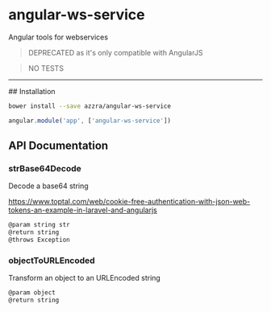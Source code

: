 # angular-ws-service
Angular tools for webservices

> DEPRECATED as it's only compatible with AngularJS

> NO TESTS

---

## Installation

```sh
bower install --save azzra/angular-ws-service
```

```js
angular.module('app', ['angular-ws-service'])
```

## API Documentation

### strBase64Decode
Decode a base64 string

https://www.toptal.com/web/cookie-free-authentication-with-json-web-tokens-an-example-in-laravel-and-angularjs

```js
@param string str
@return string
@throws Exception
```

### objectToURLEncoded

Transform an object to an URLEncoded string
```js
@param object
@return string
```
